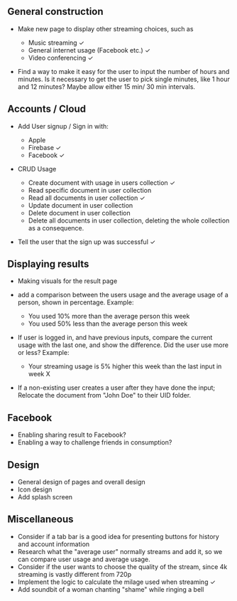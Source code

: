 ## General construction
- Make new page to display other streaming choices, such as
  - Music streaming ✓
  - General internet usage (Facebook etc.) ✓
  - Video conferencing ✓

- Find a way to make it easy for the user to input the number of hours and minutes. 
  Is it necessary to get the user to pick single minutes, like 1 hour and 12 minutes? Maybe allow either 15 min/ 30 min  intervals.

## Accounts / Cloud

- Add User signup / Sign in with:
    - Apple 
    - Firebase ✓
    - Facebook ✓

- CRUD Usage
  - Create document with usage in users collection ✓
  - Read specific document in user collection
  - Read all documents in user collection ✓
  - Update document in user collection
  - Delete document in user collection
  - Delete all documents in user collection, deleting the whole collection as a consequence.

- Tell the user that the sign up was successful ✓

## Displaying results
 - Making visuals for the result page
 - add a comparison between the users usage and the average usage of a person, shown in percentage. Example:
   - You used 10% more than the average person this week
   - You used 50% less than the average person this week

 - If user is logged in, and have previous inputs, compare the current usage with the last one, and show the difference. Did the user use more or less? Example:
   - Your streaming usage is 5% higher this week than the last input in week X
  
 - If a non-existing user creates a user after they have done the input; Relocate the document from "John Doe" to their UID folder.


## Facebook
  - Enabling sharing result to Facebook?
  - Enabling a way to challenge friends in consumption?

## Design
- General design of pages and overall design
- Icon design
- Add splash screen

## Miscellaneous
- Consider if a tab bar is a good idea for presenting buttons for history and account information
- Research what the "average user" normally streams and add it, so we can compare user usage and average usage.
- Consider if the user wants to choose the quality of the stream, since 4k streaming is vastly different from 720p
- Implement the logic to calculate the milage used when streaming ✓
- Add soundbit of a woman chanting "shame" while ringing a bell

